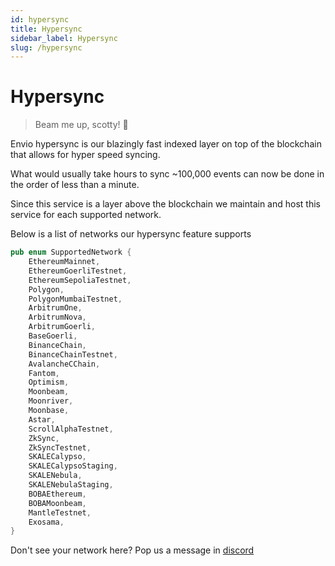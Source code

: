 ```yaml
---
id: hypersync
title: Hypersync
sidebar_label: Hypersync
slug: /hypersync
---
```


# Hypersync

> Beam me up, scotty! 🖖

Envio hypersync is our blazingly fast indexed layer on top of the blockchain that allows for hyper speed syncing. 

What would usually take hours to sync ~100,000 events can now be done in the order of less than a minute.

Since this service is a layer above the blockchain we maintain and host this service for each supported network. 

Below is a list of networks our hypersync feature supports 

```rust
pub enum SupportedNetwork {
    EthereumMainnet,
    EthereumGoerliTestnet,
    EthereumSepoliaTestnet,
    Polygon,
    PolygonMumbaiTestnet,
    ArbitrumOne,
    ArbitrumNova,
    ArbitrumGoerli,
    BaseGoerli,
    BinanceChain,
    BinanceChainTestnet,
    AvalancheCChain,
    Fantom,
    Optimism,
    Moonbeam,
    Moonriver,
    Moonbase,
    Astar,
    ScrollAlphaTestnet,
    ZkSync,
    ZkSyncTestnet,
    SKALECalypso,
    SKALECalypsoStaging,
    SKALENebula,
    SKALENebulaStaging,
    BOBAEthereum,
    BOBAMoonbeam,
    MantleTestnet,
    Exosama,
}

```

Don't see your network here? Pop us a message in [discord](https://discord.gg/Q9qt8gZ2fX)